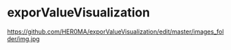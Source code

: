 # exporValueVisualization
https://github.com/HER0MA/exporValueVisualization/edit/master/images_folder/img.jpg

